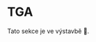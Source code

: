 # TGA
Tato sekce je ve výstavbě 🚧.

<!--## Zápis struktur do souboru

Struktury jsou i dobrým komunikačním nástrojem.
Můžeme je uložit v podobě souboru na disk a přečíst je pak jiným programem, který je může dále zpracovat.
Modelovou situací může být program pro zpracování fotografií.

V první řadě budeme simulovat fotoaparát, který uloží obrázek do souboru.
Existuje mnoho způsobů, jak uložit obraz. Tyto způsoby jsou definovýny různými formáty
(např. `JPG`, `PNG`, `BMP`, `TGA`, apod.).
Asi nejjednodušeji uchopitelným formátem je `TGA`, jehož hlavička vypadá následovně [^1]:

<table>
    <thead>
        <tr>
            <th>Č. položky</th>
            <th>Délka</th>
            <th>Jméno položky</th>
            <th>Popis</th>
        </tr>
    </thead>
    <tbody>
        <tr><td>1</td><td>1 byte	</td><td>ID length</td>                 <td>Length of the image ID field</td>   </tr>
        <tr><td>2</td><td>1 byte	</td><td>Color map type</td>            <td>Whether a color map is included</td></tr>
        <tr><td>3</td><td>1 byte	</td><td>Image type</td>                <td>Compression and color types</td>    </tr>
        <tr><td>4</td><td>5 bytes	</td><td>Color map specification</td>   <td>Describes the color map</td>        </tr>
        <tr><td>5</td><td>10 bytes	</td><td>Image specification</td>       <td>Image dimensions and format</td>    </tr>
    <tbody>
</table>

[^1]: https://en.wikipedia.org/wiki/Truevision_TGA
-->